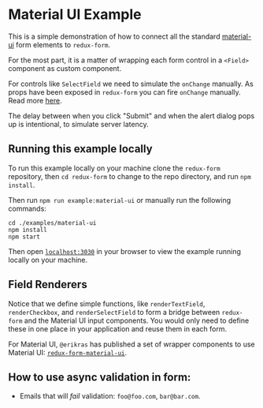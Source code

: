 # Material UI Example

This is a simple demonstration of how to connect all the standard
[material-ui](https://github.com/callemall/material-ui) form elements to `redux-form`.

For the most part, it is a matter of wrapping each form control in a `<Field>`
component as custom component.

For controls like `SelectField` we need to simulate the `onChange` manually. As props
have been exposed in `redux-form` you can fire `onChange` manually.
Read more [here](https://redux-form.com/6.2.0/docs/api/Field.md/#usage).

The delay between when you click "Submit" and when the alert dialog pops up is intentional,
to simulate server latency.

## Running this example locally

To run this example locally on your machine clone the `redux-form` repository,
then `cd redux-form` to change to the repo directory, and run `npm install`.

Then run `npm run example:material-ui` or manually run the
following commands:
```
cd ./examples/material-ui
npm install
npm start
```

Then open [`localhost:3030`](http://localhost:3030) in your
browser to view the example running locally on your machine.

## Field Renderers

Notice that we define simple functions, like `renderTextField`, `renderCheckbox`, and 
`renderSelectField` to form a bridge between `redux-form` and the Material UI input components. 
You would only need to define these in one place in your application and reuse them in each form.

For Material UI, `@erikras` has published a set of wrapper components to use Material UI:
[`redux-form-material-ui`](https://github.com/erikras/redux-form-material-ui).

## How to use async validation in form:

* Emails that will _fail_ validation: `foo@foo.com`, `bar@bar.com`.

